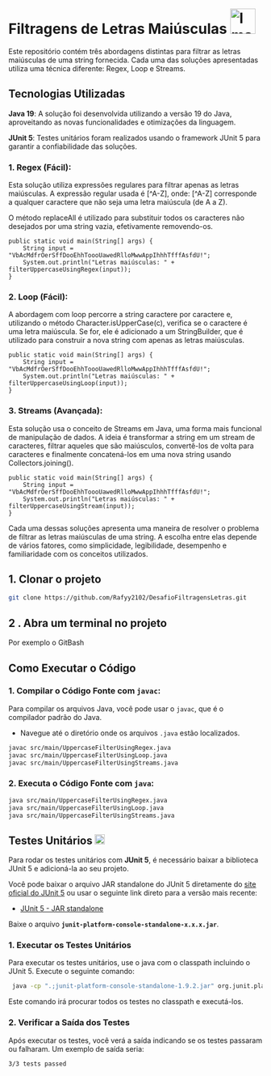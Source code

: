 # Filtragens de Letras Maiúsculas <img src="https://github.com/user-attachments/assets/4c49b711-158a-48a8-b4a2-6766bb254d80" alt="Imagem do Java" width="50"/>

Este repositório contém três abordagens distintas para filtrar as letras maiúsculas de uma string fornecida. Cada uma das soluções apresentadas utiliza uma técnica diferente: Regex, Loop e Streams. 


## Tecnologias Utilizadas

**Java 19**: A solução foi desenvolvida utilizando a versão 19 do Java, aproveitando as novas funcionalidades e otimizações da linguagem.

**JUnit 5**: Testes unitários foram realizados usando o framework JUnit 5 para garantir a confiabilidade das soluções.


### 1. Regex (Fácil):
   Esta solução utiliza expressões regulares para filtrar apenas as letras maiúsculas. A expressão regular usada é [^A-Z], onde:
[^A-Z] corresponde a qualquer caractere que não seja uma letra maiúscula (de A a Z).

O método replaceAll é utilizado para substituir todos os caracteres não desejados por uma string vazia, efetivamente removendo-os.

    public static void main(String[] args) {
        String input = "VbAcMdfrOerSffDooEhhToooUawedRlloMwwAppIhhhTfffAsfdU!";
        System.out.println("Letras maiúsculas: " + filterUppercaseUsingRegex(input));
    }

### 2. Loop (Fácil):
   A abordagem com loop percorre a string caractere por caractere e, utilizando o método Character.isUpperCase(c), verifica se o caractere é uma letra maiúscula. Se for, ele é adicionado a um StringBuilder, que é utilizado para construir a nova string com apenas as letras maiúsculas.


    public static void main(String[] args) {
        String input = "VbAcMdfrOerSffDooEhhToooUawedRlloMwwAppIhhhTfffAsfdU!";
        System.out.println("Letras maiúsculas: " + filterUppercaseUsingLoop(input));
    }

### 3. Streams (Avançada):
   Esta solução usa o conceito de Streams em Java, uma forma mais funcional de manipulação de dados. A ideia é transformar a string em um stream de caracteres, filtrar aqueles que são maiúsculos, convertê-los de volta para caracteres e finalmente concatená-los em uma nova string usando Collectors.joining().


    public static void main(String[] args) {
        String input = "VbAcMdfrOerSffDooEhhToooUawedRlloMwwAppIhhhTfffAsfdU!";
        System.out.println("Letras maiúsculas: " + filterUppercaseUsingStream(input));
    }

Cada uma dessas soluções apresenta uma maneira de resolver o problema de filtrar as letras maiúsculas de uma string. A escolha entre elas depende de vários fatores, como simplicidade, legibilidade, desempenho e familiaridade com os conceitos utilizados.

## 1. Clonar o projeto
````Bash
git clone https://github.com/Rafyy2102/DesafioFiltragensLetras.git
````

## 2 . Abra um terminal no projeto
Por exemplo o GitBash

## Como Executar o Código

### 1. Compilar o Código Fonte com `javac`:

Para compilar os arquivos Java, você pode usar o `javac`, que é o compilador padrão do Java.

- Navegue até o diretório onde os arquivos `.java` estão localizados.

```bash
javac src/main/UppercaseFilterUsingRegex.java
javac src/main/UppercaseFilterUsingLoop.java
javac src/main/UppercaseFilterUsingStreams.java
```

### 2. Executa o Código Fonte com `java`:
  
```bash
java src/main/UppercaseFilterUsingRegex.java
java src/main/UppercaseFilterUsingLoop.java
java src/main/UppercaseFilterUsingStreams.java
```
## Testes Unitários <img src="https://github.com/user-attachments/assets/a9dcff74-1e5e-455e-a01c-6dbcaa6f9065" alt="Imagem do Java" width="20"/>


Para rodar os testes unitários com **JUnit 5**, é necessário baixar a biblioteca JUnit 5 e adicioná-la ao seu projeto.

Você pode baixar o arquivo JAR standalone do JUnit 5 diretamente do [site oficial do JUnit 5](https://junit.org/junit5/) ou usar o seguinte link direto para a versão mais recente:

- [JUnit 5 - JAR standalone](https://repo1.maven.org/maven2/org/junit/platform/junit-platform-console-standalone/1.9.2/junit-platform-console-standalone-1.9.2.jar)

Baixe o arquivo **`junit-platform-console-standalone-x.x.x.jar`**.

### 1.  Executar os Testes Unitários
Para executar os testes unitários, use o java com o classpath incluindo o JUnit 5. Execute o seguinte comando:

```bash
 java -cp ".;junit-platform-console-standalone-1.9.2.jar" org.junit.platform.console.ConsoleLauncher --scan-classpath
```

Este comando irá procurar todos os testes no classpath e executá-los.

### 2. Verificar a Saída dos Testes
Após executar os testes, você verá a saída indicando se os testes passaram ou falharam. Um exemplo de saída seria:
```bash
3/3 tests passed
```
